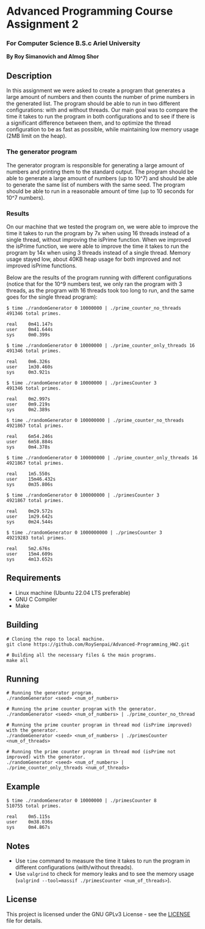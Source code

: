 # Advanced Programming Course Assignment 2
### For Computer Science B.S.c Ariel University
**By Roy Simanovich and Almog Shor**

## Description
In this assignment we were asked to create a program that generates a large amount of numbers and then counts the number of prime numbers in the generated list.
The program should be able to run in two different configurations: with and without threads. Our main goal was to compare the time it takes to run the program
in both configurations and to see if there is a significant difference between them, and to optimize the thread configuration to be as fast as possible,
while maintaining low memory usage (2MB limit on the heap).


### The generator program
The generator program is responsible for generating a large amount of numbers and printing them to the standard output. The program should be able to
generate a large amount of numbers (up to 10^7) and should be able to generate the same list of numbers with the same seed. The program should be able
to run in a reasonable amount of time (up to 10 seconds for 10^7 numbers).

### Results
On our machine that we tested the program on, we were able to improve the time it takes to run the program by 7x when using 16 threads instead of a
single thread, without improving the isPrime function. When we improved the isPrime function, we were able to improve the time it takes to run the
program by 14x when using 3 threads instead of a single thread. Memory usage stayed low, about 40KB heap usage for both improved and not improved
isPrime functions.

Below are the results of the program running with different configurations (notice that for the 10^9 numbers test, we only ran the program
with 3 threads, as the program with 16 threads took too long to run, and the same goes for the single thread program):
```
$ time ./randomGenerator 0 10000000 | ./prime_counter_no_threads
491346 total primes.

real    0m41.147s
user    0m41.644s
sys     0m0.399s

$ time ./randomGenerator 0 10000000 | ./prime_counter_only_threads 16
491346 total primes.

real    0m6.326s
user    1m30.460s
sys     0m3.921s

$ time ./randomGenerator 0 10000000 | ./primesCounter 3
491346 total primes.

real    0m2.997s
user    0m9.219s
sys     0m2.389s

$ time ./randomGenerator 0 100000000 | ./prime_counter_no_threads
4921867 total primes.

real    6m54.246s
user    6m58.884s
sys     0m4.378s

$ time ./randomGenerator 0 100000000 | ./prime_counter_only_threads 16
4921867 total primes.

real    1m5.550s
user    15m46.432s
sys     0m35.806s

$ time ./randomGenerator 0 100000000 | ./primesCounter 3
4921867 total primes.

real    0m29.572s
user    1m29.642s
sys     0m24.544s

$ time ./randomGenerator 0 1000000000 | ./primesCounter 3
49219283 total primes.

real    5m2.676s
user    15m4.609s
sys     4m13.652s
```

## Requirements
* Linux machine (Ubuntu 22.04 LTS preferable)
* GNU C Compiler
* Make

## Building
```
# Cloning the repo to local machine.
git clone https://github.com/RoySenpai/Advanced-Programming_HW2.git

# Building all the necessary files & the main programs.
make all
```

## Running
```
# Running the generator program.
./randomGenerator <seed> <num_of_numbers>

# Running the prime counter program with the generator.
./randomGenerator <seed> <num_of_numbers> | ./prime_counter_no_thread

# Running the prime counter program in thread mod (isPrime improved) with the generator.
./randomGenerator <seed> <num_of_numbers> | ./primesCounter <num_of_threads>

# Running the prime counter program in thread mod (isPrime not improved) with the generator.
./randomGenerator <seed> <num_of_numbers> | ./prime_counter_only_threads <num_of_threads>
```

## Example
```
$ time ./randomGenerator 0 10000000 | ./primesCounter 8
510755 total primes.

real    0m5.115s
user    0m38.036s
sys     0m4.867s
```

## Notes
* Use `time` command to measure the time it takes to run the program in different configurations (with/without threads).
* Use `valgrind` to check for memory leaks and to see the memory usage (`valgrind --tool=massif ./primesCounter <num_of_threads>`).


## License
This project is licensed under the GNU GPLv3 License - see the [LICENSE](LICENSE) file for details.